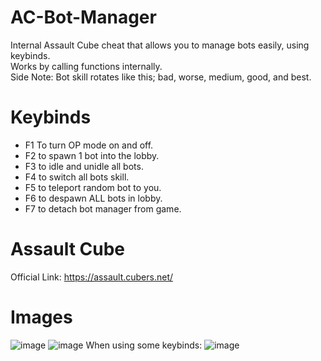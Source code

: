 # AC-Bot-Manager
Internal Assault Cube cheat that allows you to manage bots easily, using keybinds.                                                                        
Works by calling functions internally.                                       
Side Note: Bot skill rotates like this; bad, worse, medium, good, and best.

# Keybinds
+ F1 To turn OP mode on and off.
+ F2 to spawn 1 bot into the lobby.
+ F3 to idle and unidle all bots.
+ F4 to switch all bots skill.
+ F5 to teleport random bot to you.
+ F6 to despawn ALL bots in lobby.
+ F7 to detach bot manager from game.

# Assault Cube
Official Link: https://assault.cubers.net/

# Images
![image](https://user-images.githubusercontent.com/75084509/127054610-7013dd30-3442-446a-acdd-8f04f1ddc6a5.png)
![image](https://user-images.githubusercontent.com/75084509/127055094-a040eb41-b7a0-474c-ac16-d04a093b4615.png)
When using some keybinds:
![image](https://user-images.githubusercontent.com/75084509/127055260-37ec9570-2ea4-49b4-81da-d3e4e2319061.png)
